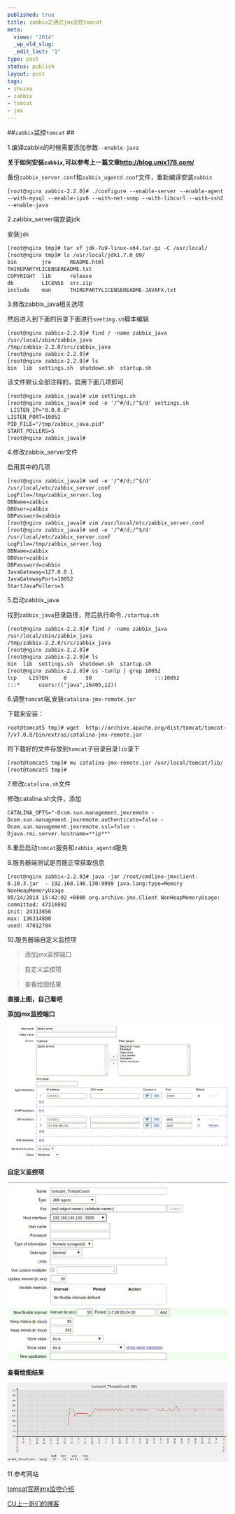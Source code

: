 ```yaml
--- 
published: true
title: zabbix之通过jmx监控tomcat
meta: 
  views: "2014"
  _wp_old_slug: 
  _edit_last: "1"
type: post
status: publish
layout: post
tags: 
- zhuima
- zabbix
- tomcat
- jmx
---
```


##`zabbix`监控`tomcat` ##

<!-- more -->

1.编译zabbix的时候需要添加参数`--enable-java`

**关于如何安装`zabbix`,可以参考上一篇文章<http://blog.unix178.com/>**

备份`zabbix_server.conf`和`zabbix_agentd.conf`文件，重新编译安装`zabbix`

    [root@nginx zabbix-2.2.0]# ./configure --enable-server --enable-agent     --with-mysql --enable-ipv6 --with-net-snmp --with-libcurl --with-ssh2 --enable-java
    
2.zabbix_server端安装jdk

安装`jdk`

    [root@nginx tmp]# tar xf jdk-7u9-linux-x64.tar.gz -C /usr/local/
    [root@nginx tmp]# ls /usr/local/jdk1.7.0_09/
    bin        jre      README.html                         THIRDPARTYLICENSEREADME.txt
    COPYRIGHT  lib      release
    db         LICENSE  src.zip
    include    man      THIRDPARTYLICENSEREADME-JAVAFX.txt

3.修改zabbix_java相关选项

然后进入到下面的目录下面进行`seeting.sh`脚本编辑

    [root@nginx zabbix-2.2.0]# find / -name zabbix_java
    /usr/local/sbin/zabbix_java
    /tmp/zabbix-2.2.0/src/zabbix_java
    [root@nginx zabbix-2.2.0]# 
    [root@nginx zabbix-2.2.0]# ls
    bin  lib  settings.sh  shutdown.sh  startup.sh


该文件默认全部注释的，启用下面几项即可

    [root@nginx zabbix_java]# vim settings.sh 
    [root@nginx zabbix_java]# sed -e '/^#/d;/^$/d' settings.sh
     LISTEN_IP="0.0.0.0"
    LISTEN_PORT=10052
    PID_FILE="/tmp/zabbix_java.pid"
    START_POLLERS=5
    [root@nginx zabbix_java]# 
    
4.修改zabbix_server文件

启用其中的几项

    [root@nginx zabbix_java]# sed -e '/^#/d;/^$/d' /usr/local/etc/zabbix_server.conf
    LogFile=/tmp/zabbix_server.log
    DBName=zabbix
    DBUser=zabbix
    DBPassword=zabbix
    [root@nginx zabbix_java]# vim /usr/local/etc/zabbix_server.conf
    [root@nginx zabbix_java]# sed -e '/^#/d;/^$/d' /usr/local/etc/zabbix_server.conf
    LogFile=/tmp/zabbix_server.log
    DBName=zabbix
    DBUser=zabbix
    DBPassword=zabbix
    JavaGateway=127.0.0.1
    JavaGatewayPort=10052
    StartJavaPollers=5
    
5.启动zabbix_java

找到`zabbix_java`目录路径，然后执行命令`./startup.sh`

    [root@nginx zabbix-2.2.0]# find / -name zabbix_java
    /usr/local/sbin/zabbix_java
    /tmp/zabbix-2.2.0/src/zabbix_java
    [root@nginx zabbix-2.2.0]# 
    [root@nginx zabbix-2.2.0]# ls
    bin  lib  settings.sh  shutdown.sh  startup.sh
    [root@nginx zabbix-2.2.0]# ss -tunlp | grep 10052
    tcp    LISTEN     0      50                    :::10052                    :::*      users:(("java",16405,12))

    
6.调整`tomcat`端,安装`catalina-jmx-remote.jar`

下载来安装：

    root@tomcat5 tmp]# wget  http://archive.apache.org/dist/tomcat/tomcat-7/v7.0.8/bin/extras/catalina-jmx-remote.jar

将下载好的文件存放到`tomcat`子目录目录`lib`录下

    [root@tomcat5 tmp]# mv catalina-jmx-remote.jar /usr/local/tomcat/lib/
    [root@tomcat5 tmp]# 
    
7.修改`catalina.sh`文件

修改catalina.sh文件，添加

    CATALINA_OPTS="-Dcom.sun.management.jmxremote -Dcom.sun.management.jmxremote.authenticate=false -Dcom.sun.management.jmxremote.ssl=false -Djava.rmi.server.hostname=**ip**"

8.重启启动`tomcat`服务和`zabbix_agentd`服务


9.服务器端测试是否能正常获取信息

    [root@nginx zabbix-2.2.0]# java -jar /root/cmdline-jmxclient-0.10.3.jar  - 192.168.146.130:9999 java.lang:type=Memory NonHeapMemoryUsage
    05/24/2014 15:42:02 +0800 org.archive.jmx.Client NonHeapMemoryUsage: 
    committed: 47316992
    init: 24313856
    max: 136314880
    used: 47012784
    
10.服务器端自定义监控项

> 添加jmx监控端口

> 自定义监控项

> 查看绘图结果

**直接上图，自己看吧**

**添加jmx监控端口**

<img src="/images/jmx_port.png" alt="Sanjose" class="img-center" />
	
**自定义监控项**

<img src="/images/items.png" alt="Sanjose" class="img-center" />
	
**查看绘图结果**

<img src="/images/graphs.png" alt="Sanjose" class="img-center" />



11.参考网站

[tomcat官网jmx监控介绍](http://tomcat.apache.org/tomcat-6.0-doc/monitoring.html)

[CU上一哥们的博客](http://blog.chinaunix.net/uid-29179844-id-4093754.html)


